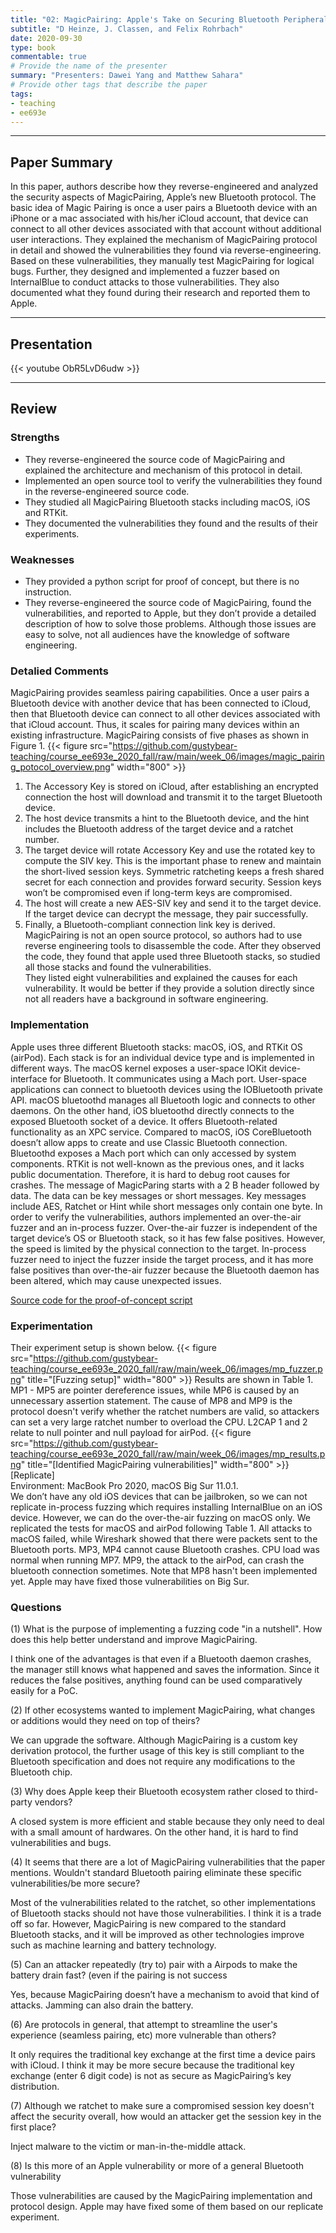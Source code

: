 ```yaml
---
title: "02: MagicPairing: Apple's Take on Securing Bluetooth Peripherals"
subtitle: "D Heinze, J. Classen, and Felix Rohrbach"
date: 2020-09-30
type: book
commentable: true
# Provide the name of the presenter
summary: "Presenters: Dawei Yang and Matthew Sahara"
# Provide other tags that describe the paper
tags:
- teaching
- ee693e
---
```

***
## Paper Summary
In this paper, authors describe how they reverse-engineered and analyzed the security aspects of MagicPairing, Apple’s new Bluetooth protocol. The basic idea of Magic Pairing is once a user pairs a Bluetooth device with an iPhone or a mac associated with his/her iCloud account, that device can connect to all other devices associated with that account without additional user interactions. They explained the mechanism of MagicPairing protocol in detail and showed the vulnerabilities they found via reverse-engineering. Based on these vulnerabilities, they manually test MagicPairing for logical bugs. Further, they designed and implemented a fuzzer based on InternalBlue to conduct attacks to those vulnerabilities. They also documented what they found during their research and reported them to Apple.
***
## Presentation
{{< youtube ObR5LvD6udw >}}
***
## Review
### Strengths
- They reverse-engineered the source code of MagicPairing and explained the architecture and mechanism of this protocol in detail.
- Implemented an open source tool to verify the vulnerabilities they found in the reverse-engineered source code.
- They studied all MagicPairing Bluetooth stacks including macOS, iOS and RTKit.
- They documented the vulnerabilities they found and the results of their experiments.
### Weaknesses
- They provided a python script for proof of concept, but there is no instruction.
- They reverse-engineered the source code of MagicPairing, found the vulnerabilities, and reported to Apple, but they don’t provide a detailed description of how to solve those problems. Although those issues are easy to solve, not all audiences have the knowledge of software engineering.
### Detalied Comments
MagicPairing provides seamless pairing capabilities. Once a user pairs a Bluetooth device with another device that has been connected to iCloud, then that Bluetooth device can connect to all other devices associated with that iCloud account. Thus, it scales for pairing many devices within an existing infrastructure.
MagicPairing consists of five phases as shown in Figure 1.
{{< figure src="https://github.com/gustybear-teaching/course_ee693e_2020_fall/raw/main/week_06/images/magic_pairing_potocol_overview.png" width="800" >}}
1. The Accessory Key is stored on iCloud, after establishing an encrypted connection the host will download and transmit it to the target Bluetooth device.
2. The host device transmits a hint to the Bluetooth device, and the hint includes the Bluetooth address of the target device and a ratchet number.
3. The target device will rotate Accessory Key and use the rotated key to compute the SIV key. This is the important phase to renew and maintain the short-lived session keys. Symmetric ratcheting keeps a fresh shared secret for each connection and provides forward security. Session keys won’t be compromised even if long-term keys are compromised.
4. The host will create a new AES-SIV key and send it to the target device. If the target device can decrypt the message, they pair successfully.
5. Finally, a Bluetooth-compliant connection link key is derived.
MagicPairing is not an open source protocol, so authors had to use reverse engineering tools to disassemble the code. After they observed the code, they found that apple used three Bluetooth stacks, so studied all those stacks and found the vulnerabilities.\
They listed eight vulnerabilities and explained the causes for each vulnerability. It would be better if they provide a solution directly since not all readers have a background in software engineering.
### Implementation
Apple uses three different Bluetooth stacks: macOS, iOS, and RTKit OS (airPod). Each stack is for an individual device type and is implemented in different ways. The macOS kernel exposes a user-space IOKit device-interface for Bluetooth. It communicates using a Mach port. User-space applications can connect to bluetooth devices using the IOBluetooth private API. macOS bluetoothd manages all Bluetooth logic and connects to other daemons. On the other hand, iOS bluetoothd directly connects to the exposed Bluetooth socket of a device. It offers Bluetooth-related functionality as an XPC service. Compared to macOS, iOS CoreBluetooth doesn’t allow apps to create and use Classic Bluetooth connection. Bluetoothd exposes a Mach port which can only accessed by system components. RTKit is not well-known as the previous ones, and it lacks public documentation. Therefore, it is hard to debug root causes for crashes. The message of MagicParing starts with a 2 B header followed by data. The data can be key messages or short messages. Key messages include AES, Ratchet or Hint while short messages only contain one byte.
In order to verify the vulnerabilities, authors implemented an over-the-air fuzzer and an in-process fuzzer. Over-the-air fuzzer is independent of the target device’s OS or Bluetooth stack, so it has few false positives. However, the speed is limited by the physical connection to the target. In-process fuzzer need to inject the fuzzer inside the target process, and it has more false positives than over-the-air fuzzer because the Bluetooth daemon has been altered, which may cause unexpected issues.
 
[Source code for the proof-of-concept script](https://github.com/seemoo-lab/internalblue/blob/master/doc/macos.md)
### Experimentation
Their experiment setup is shown below.
{{< figure src="https://github.com/gustybear-teaching/course_ee693e_2020_fall/raw/main/week_06/images/mp_fuzzer.png" title="[Fuzzing setup]" width="800" >}}
Results are shown in Table 1. MP1 - MP5 are pointer dereference issues, while MP6 is caused by an unnecessary assertion statement. The cause of MP8 and MP9 is the protocol doesn't verify whether the ratchet numbers are valid, so attackers can set a very large ratchet number to overload the CPU. L2CAP 1 and 2 relate to null pointer and null payload for airPod.
{{< figure src="https://github.com/gustybear-teaching/course_ee693e_2020_fall/raw/main/week_06/images/mp_results.png" title="[Identified MagicPairing vulnerabilities]" width="800" >}}
[Replicate]\
Environment: MacBook Pro 2020, macOS Big Sur 11.0.1.\
We don’t have any old iOS devices that can be jailbroken, so we can not replicate in-process fuzzing which requires installing InternalBlue on an iOS device. However, we can do the over-the-air fuzzing on macOS only. We replicated the tests for macOS and airPod following Table 1. All attacks to macOS failed, while Wireshark showed that there were packets sent to the Bluetooth ports. MP3, MP4 cannot cause Bluetooth crashes. CPU load was normal when running MP7. MP9, the attack to the airPod, can crash the bluetooth connection sometimes. Note that MP8 hasn't been implemented yet. Apple may have fixed those vulnerabilities on Big Sur.
### Questions
(1) What is the purpose of implementing a fuzzing code "in a nutshell". How does this help better understand and improve MagicPairing.
 
I think one of the advantages is that even if a Bluetooth daemon crashes, the manager  still knows what happened and saves the information. Since it reduces the false positives, anything found can be used comparatively easily for a PoC.
 
(2) If other ecosystems wanted to implement MagicPairing, what changes or additions would they need on top of theirs?
 
We can upgrade the software. Although MagicPairing is a custom key derivation protocol, the further usage of this key is still compliant to the Bluetooth specification and does not require any modifications to the Bluetooth chip.
 
(3) Why does Apple keep their Bluetooth ecosystem rather closed to third-party vendors?
 
A closed system is more efficient and stable because they only need to deal with a small amount of hardwares. On the other hand, it is hard to find vulnerabilities and bugs.
 
(4) It seems that there are a lot of MagicPairing vulnerabilities that the paper mentions. Wouldn't standard Bluetooth pairing eliminate these specific vulnerabilities/be more secure?
 
Most of the vulnerabilities related to the ratchet, so other implementations of Bluetooth stacks should not have those vulnerabilities. I think it is a trade off so far. However, MagicPairing is new compared to the standard Bluetooth stacks, and it will be improved as other technologies improve such as machine learning and battery technology.
 
(5) Can an attacker repeatedly (try to) pair with a Airpods to make the battery drain fast? (even if the pairing is not success
 
Yes, because MagicPairing doesn’t have a mechanism to avoid that kind of attacks. Jamming can also drain the battery.
 
(6) Are protocols in general, that attempt to streamline the user's experience (seamless pairing, etc) more vulnerable than others?
 
It only requires the traditional key exchange at the first time a device pairs with iCloud. I think it may be more secure because the traditional key exchange (enter 6 digit code) is not as secure as MagicPairing’s key distribution.
 
(7) Although we ratchet to make sure a compromised session key doesn't affect the security overall, how would an attacker get the session key in the first place?
 
Inject malware to the victim or man-in-the-middle attack.
 
(8) Is this more of an Apple vulnerability or more of a general Bluetooth vulnerability
 
Those vulnerabilities are caused by the MagicPairing implementation and protocol design. Apple may have fixed some of them based on our replicate experiment.
 

